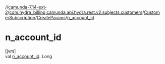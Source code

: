 //[camunda-7.14-ext-2](../../../../index.md)/[com.hydra_billing.camunda.api.hydra.rest.v2.subjects.customers](../../index.md)/[CustomerSubscription](../index.md)/[CreateParams](index.md)/[n_account_id](n_account_id.md)

# n_account_id

[jvm]\
val [n_account_id](n_account_id.md): Long
